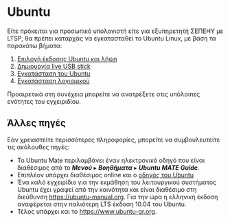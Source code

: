 # Ubuntu

Είτε πρόκειται για προσωπικό υπολογιστή είτε για εξυπηρετητή ΣΕΠΕΗΥ με LTSP, θα
πρέπει καταρχάς να εγκατασταθεί το Ubuntu Linux, με βάση τα παρακάτω βήματα:

1. [Επιλογή έκδοσης Ubuntu και λήψη](download.md)
2. [Δημιουργία live USB stick](../liveusb/index.md)
3. [Εγκατάσταση του Ubuntu](installation.md)
4. [Εγκατάσταση λογισμικού](../software/index.md)

Προαιρετικά στη συνέχεια μπορείτε να ανατρέξετε στις υπόλοιπες ενότητες του
εγχειριδίου.

## Άλλες πηγές

Εάν χρειαστείτε περισσότερες πληροφορίες, μπορείτε να συμβουλευτείτε τις
ακόλουθες πηγές:

- Το Ubuntu Mate περιλαμβάνει έναν ηλεκτρονικό οδηγό που είναι διαθέσιμος από
  το ***Μενού*** ▸ ***Βοηθήματα*** ▸ ***Ubuntu MATE Guide***.
- Επιπλέον υπάρχει διαθέσιμος online και ο [οδηγός του
  Ubuntu](https://help.ubuntu.com/lts/ubuntu-help/index.html)
- Ένα καλό εγχειρίδιο για την εκμάθηση του λειτουργικού συστήματος Ubuntu έχει
  γραφεί από την κοινότητα και είναι διαθέσιμο στη διεύθυνση
  <https://ubuntu-manual.org>. Για την ώρα η ελληνική έκδοση αναφέρεται στην
  παλιότερη LTS έκδοση 10.04 του Ubuntu.
- Τέλος υπάρχει και το <https://www.ubuntu-gr.org>.
